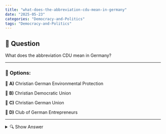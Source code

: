 ```yaml
---
title: "what-does-the-abbreviation-cdu-mean-in-germany"
date: "2025-05-23"
categories: "Democracy-and-Politics"
tags: "Democracy-and-Politics"
---
```


## 📌 **Question**

What does the abbreviation CDU mean in Germany?



---

### 📝 **Options:**

🔘 **A)** Christian German Environmental Protection

🔘 **B)** Christian Democratic Union

🔘 **C)** Christian German Union

🔘 **D)** Club of German Entrepreneurs

---

<details>
  <summary>🔍 Show Answer</summary>

  <p>
💡  <b>Correct Answer:</b>  b
  </p>
  <p>
    📖<b>Explanation:</b>
    
  </p>
</details>
